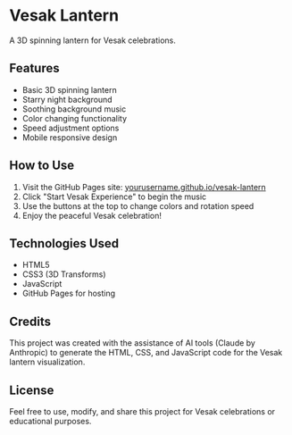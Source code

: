 # Vesak Lantern

A 3D spinning lantern for Vesak celebrations.



## Features

- Basic 3D spinning lantern
- Starry night background
- Soothing background music
- Color changing functionality
- Speed adjustment options
- Mobile responsive design

## How to Use

1. Visit the GitHub Pages site: [yourusername.github.io/vesak-lantern](https://yourusername.github.io/vesak-lantern)
2. Click "Start Vesak Experience" to begin the music
3. Use the buttons at the top to change colors and rotation speed
4. Enjoy the peaceful Vesak celebration!



## Technologies Used

- HTML5
- CSS3 (3D Transforms)
- JavaScript
- GitHub Pages for hosting

## Credits

This project was created with the assistance of AI tools (Claude by Anthropic) to generate the HTML, CSS, and JavaScript code for the Vesak lantern visualization.



## License

Feel free to use, modify, and share this project for Vesak celebrations or educational purposes.